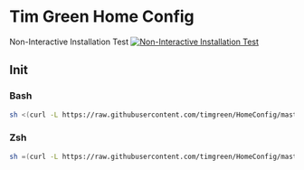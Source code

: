 # Tim Green Home Config

Non-Interactive Installation Test [![Non-Interactive Installation Test](https://travis-ci.org/timgreen/HomeConfig.svg?branch=master)](https://travis-ci.org/timgreen/HomeConfig)

## Init

### Bash

```bash
sh <(curl -L https://raw.githubusercontent.com/timgreen/HomeConfig/master/init.sh)
```

### Zsh

```zsh
sh =(curl -L https://raw.githubusercontent.com/timgreen/HomeConfig/master/init.sh)
```
